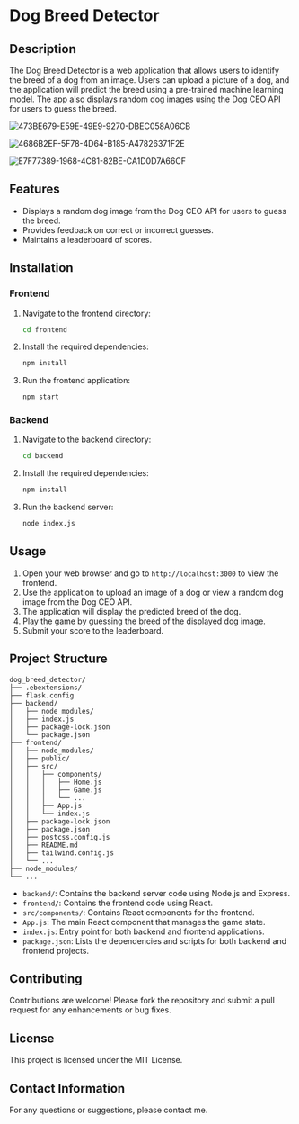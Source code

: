 # Dog Breed Detector

## Description

The Dog Breed Detector is a web application that allows users to identify the breed of a dog from an image. Users can upload a picture of a dog, and the application will predict the breed using a pre-trained machine learning model. The app also displays random dog images using the Dog CEO API for users to guess the breed.

![473BE679-E59E-49E9-9270-DBEC058A06CB](https://github.com/user-attachments/assets/ba7c42b3-37ca-452e-8f50-610943cfca72)

![4686B2EF-5F78-4D64-B185-A47826371F2E](https://github.com/user-attachments/assets/1d172949-3692-4152-b1b6-a41d2c66e125)

![E7F77389-1968-4C81-82BE-CA1D0D7A66CF](https://github.com/user-attachments/assets/216d0798-2f13-43ff-a638-cd9d070e719f)


## Features

- Displays a random dog image from the Dog CEO API for users to guess the breed.
- Provides feedback on correct or incorrect guesses.
- Maintains a leaderboard of scores.

## Installation

### Frontend

1. Navigate to the frontend directory:
    ```bash
    cd frontend
    ```

2. Install the required dependencies:
    ```bash
    npm install
    ```

3. Run the frontend application:
    ```bash
    npm start
    ```

### Backend

1. Navigate to the backend directory:
    ```bash
    cd backend
    ```

2. Install the required dependencies:
    ```bash
    npm install
    ```

3. Run the backend server:
    ```bash
    node index.js
    ```

## Usage

1. Open your web browser and go to `http://localhost:3000` to view the frontend.
2. Use the application to upload an image of a dog or view a random dog image from the Dog CEO API.
3. The application will display the predicted breed of the dog.
4. Play the game by guessing the breed of the displayed dog image.
5. Submit your score to the leaderboard.

## Project Structure

```plaintext
dog_breed_detector/
├── .ebextensions/
├── flask.config
├── backend/
│   ├── node_modules/
│   ├── index.js
│   ├── package-lock.json
│   └── package.json
├── frontend/
│   ├── node_modules/
│   ├── public/
│   ├── src/
│   │   ├── components/
│   │   │   ├── Home.js
│   │   │   ├── Game.js
│   │   │   └── ...
│   │   ├── App.js
│   │   └── index.js
│   ├── package-lock.json
│   ├── package.json
│   ├── postcss.config.js
│   ├── README.md
│   ├── tailwind.config.js
│   └── ...
├── node_modules/
└── ...
```

- `backend/`: Contains the backend server code using Node.js and Express.
- `frontend/`: Contains the frontend code using React.
- `src/components/`: Contains React components for the frontend.
- `App.js`: The main React component that manages the game state.
- `index.js`: Entry point for both backend and frontend applications.
- `package.json`: Lists the dependencies and scripts for both backend and frontend projects.

## Contributing

Contributions are welcome! Please fork the repository and submit a pull request for any enhancements or bug fixes.

## License

This project is licensed under the MIT License.

## Contact Information

For any questions or suggestions, please contact me.
